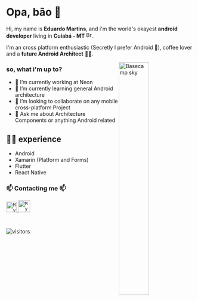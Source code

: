 # Opa, bão 👋

Hi, my name is **Eduardo Martins**, and i'm the world's okayest **android developer** living in **Cuiabá - MT** <img width="16" src="https://cdn-icons-png.flaticon.com/512/197/197386.png" alt="Brazil" />.

I'm an cross platform enthusiastic (Secretly I prefer Android 🤫), coffee lover and a **future Android Architect** 💚💚.  

<img align="right" width="40%" src="https://media.giphy.com/media/kCVIL0CLNWv2E/giphy.gif" alt="Basecamp sky" />

### so, what i'm up to?

- 🔭 I’m currently working at Neon
- 🌱 I’m currently learning general Android architecture
- 👯 I’m looking to collaborate on any mobile cross-platform Project
- 💬 Ask me about Architecture Components or anything Android related

## 👨‍💻 experience
- Android
- Xamarin (Platform and Forms)
- Flutter
- React Native

### 📫 Contacting me 📫
<a href="https://www.linkedin.com/in/eduardomartinsl/">
  <code><img alt="My linkedin" width="28" src="https://img.icons8.com/color/48/000000/linkedin.png" /></code>
</a>

<a href="mailto:emartinslemos@gmail.com">
  <code><img alt="My e-mail" width="32" src="https://img.icons8.com/color/48/000000/gmail--v1.png" /></code>
</a>

#

![visitors](https://visitor-badge.glitch.me/badge?page_id=eduardomartinsl.eduardomartinsl)
